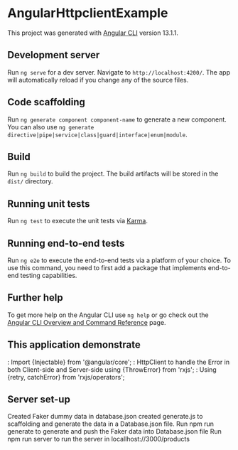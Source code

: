 # AngularHttpclientExample

This project was generated with [Angular CLI](https://github.com/angular/angular-cli) version 13.1.1.

## Development server

Run `ng serve` for a dev server. Navigate to `http://localhost:4200/`. The app will automatically reload if you change any of the source files.

## Code scaffolding

Run `ng generate component component-name` to generate a new component. You can also use `ng generate directive|pipe|service|class|guard|interface|enum|module`.

## Build

Run `ng build` to build the project. The build artifacts will be stored in the `dist/` directory.

## Running unit tests

Run `ng test` to execute the unit tests via [Karma](https://karma-runner.github.io).

## Running end-to-end tests

Run `ng e2e` to execute the end-to-end tests via a platform of your choice. To use this command, you need to first add a package that implements end-to-end testing capabilities.

## Further help

To get more help on the Angular CLI use `ng help` or go check out the [Angular CLI Overview and Command Reference](https://angular.io/cli) page.

## This application demonstrate

: Import {Injectable} from '@angular/core';
: HttpClient to handle the Error in both Client-side and Server-side using {ThrowError} from 'rxjs';
: Using {retry, catchError} from 'rxjs/operators';

## Server set-up

Created Faker dummy data in database.json
created generate.js to scaffolding and generate the data in a Database.json file.
Run npm run generate to generate and push the Faker data into Database.json file
Run npm run server to run the server in locallhost://3000/products
